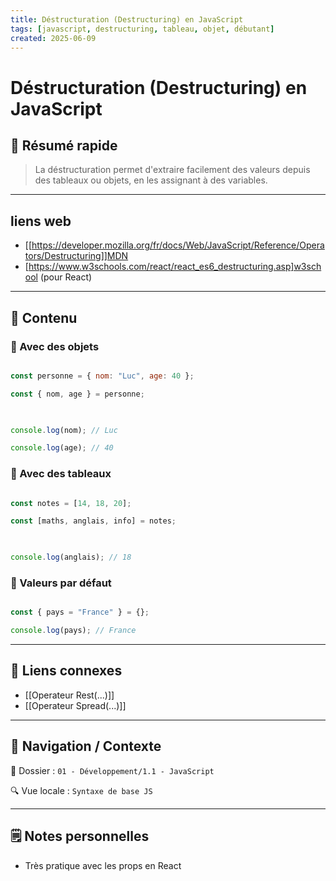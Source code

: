 ```yaml
---
title: Déstructuration (Destructuring) en JavaScript
tags: [javascript, destructuring, tableau, objet, débutant]
created: 2025-06-09
---
```


# Déstructuration (Destructuring) en JavaScript

## 🧠 Résumé rapide

> La déstructuration permet d'extraire facilement des valeurs depuis des tableaux ou objets, en les assignant à des variables.

---
## liens web

* [[https://developer.mozilla.org/fr/docs/Web/JavaScript/Reference/Operators/Destructuring]]MDN
*  [https://www.w3schools.com/react/react_es6_destructuring.asp]w3school (pour React)

---

## 📌 Contenu

### 📍 Avec des objets

```js

const personne = { nom: "Luc", age: 40 };

const { nom, age } = personne;

  

console.log(nom); // Luc

console.log(age); // 40

```

### 📍 Avec des tableaux

```js

const notes = [14, 18, 20];

const [maths, anglais, info] = notes;

  

console.log(anglais); // 18

```

### 📍 Valeurs par défaut

```js

const { pays = "France" } = {};

console.log(pays); // France

```

---

## 🔗 Liens connexes

- [[Operateur Rest(...)]]
- [[Operateur Spread(...)]]

---

## 🧭 Navigation / Contexte

📂 Dossier : `01 - Développement/1.1 - JavaScript`  

🔍 Vue locale : `Syntaxe de base JS`

---

## 🗒️ Notes personnelles

- Très pratique avec les props en React
